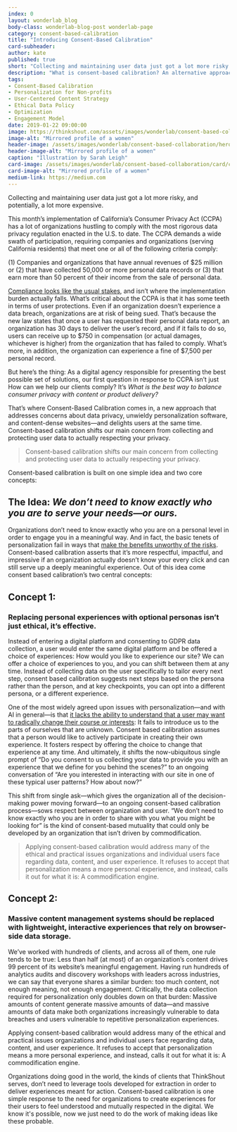 ```yaml
---
index: 0
layout: wonderlab_blog
body-class: wonderlab-blog-post wonderlab-page
category: consent-based-calibration
title: "Introducing Consent-Based Calibration"
card-subheader:
author: kate
published: true
short: "Collecting and maintaining user data just got a lot more risky and a lot more expensive. It's time to shift the conversation from protecting user data to respecting your privacy. That's where consent-based calibration comes in."
description: "What is consent-based calibration? An alternative approach to personalization for nonprofits and social-change organizations."
tags:
- Consent-Based Calibration
- Personalization for Non-profits
- User-Centered Content Strategy
- Ethical Data Policy
- Optimization
- Engagement Model
date: 2019-01-22 09:00:00
image: https://thinkshout.com/assets/images/wonderlab/consent-based-collaboration/card/cbc-intro-card.jpg
image-alt: "Mirrored profile of a women"
header-image: /assets/images/wonderlab/consent-based-collaboration/hero/cbc-intro.jpg
header-image-alt: "Mirrored profile of a women"
caption: "Illustration by Sarah Leigh"
card-image: /assets/images/wonderlab/consent-based-collaboration/card/cbc-intro-card.jpg
card-image-alt: "Mirrored profile of a women"
medium-link: https://medium.com
---
```


Collecting and maintaining user data just got a lot more risky, and potentially, a lot more expensive.

This month’s implementation of California’s Consumer Privacy Act (CCPA) has a lot of organizations hustling to comply with the most rigorous data privacy regulation enacted in the U.S. to date. The CCPA demands a wide swath of participation, requiring companies and organizations (serving California residents) that meet one or all of the following criteria comply:

(1) Companies and organizations that have annual revenues of $25 million or (2) that have collected 50,000 or more personal data records or (3) that earn more than 50 percent of their income from the sale of personal data.

[Compliance looks like the usual stakes](https://oag.ca.gov/privacy/ccpa), and isn’t where the implementation burden actually falls. What’s critical about the CCPA is that it has some teeth in terms of user protections. Even if an organization doesn’t experience a data breach, organizations are at risk of being sued. That’s because the new law states that once a user has requested their personal data report, an organization has 30 days to deliver the user’s record, and if it fails to do so, users can receive up to $750 in compensation (or actual damages, whichever is higher) from the organization that has failed to comply. What’s more, in addition, the organization can experience a fine of $7,500 per personal record.

But here’s the thing: As a digital agency responsible for presenting the best possible set of solutions, our first question in response to CCPA isn’t just How can we help our clients comply? It’s _What is the best way to balance consumer privacy with content or product delivery?_

That’s where Consent-Based Calibration comes in, a new approach that addresses concerns about data privacy, unwieldy personalization software, and content-dense websites—and delights users at the same time. Consent-based calibration shifts our main concern from collecting and protecting user data to actually respecting your privacy.

>Consent-based calibration shifts our main concern from collecting and protecting user data to actually respecting your privacy.

Consent-based calibration is built on one simple idea and two core concepts:

## The Idea: _We don’t need to know exactly who you are to serve your needs—or ours._

Organizations don’t need to know exactly who you are on a personal level in order to engage you in a meaningful way. And in fact, the basic tenets of personalization fail in ways that [make the benefits unworthy of the risks](https://www.nytimes.com/2019/11/05/opinion/personalization-privacy.html). Consent-based calibration asserts that it’s more respectful, impactful, and impressive if an organization actually doesn’t know your every click and can still serve up a deeply meaningful experience. Out of this idea come consent based calibration’s two central concepts:

## Concept 1:

### Replacing personal experiences with optional personas isn’t just ethical, it’s effective.

Instead of entering a digital platform and consenting to GDPR data collection, a user would enter the same digital platform and be offered a choice of experiences: How would you like to experience our site? We can offer a choice of experiences to you, and you can shift between them at any time. Instead of collecting data on the user specifically to tailor every next step, consent based calibration suggests next steps based on the persona rather than the person, and at key checkpoints, you can opt into a different persona, or a different experience.

One of the most widely agreed upon issues with personalization—and with AI in general—is that [it lacks the ability to understand that a user may want to radically change their course or interests](https://medium.com/inclusive-software/describing-personas-af992e3fc527): It fails to introduce us to the parts of ourselves that are unknown. Consent based calibration assumes that a person would like to actively participate in creating their own experience. It fosters respect by offering the choice to change that experience at any time.
And ultimately, it shifts the now-ubiquitous single prompt of  “Do you consent to us collecting your data to provide you with an experience that we define for you behind the scenes?” to an ongoing conversation of “Are you interested in interacting with our site in one of these typical user patterns? How about now?”

This shift from single ask—which gives the organization all of the decision-making power moving forward—to an ongoing consent-based calibration process—sows respect between organization and user. “We don’t need to know exactly who you are in order to share with you what you might be looking for” is the kind of consent-based mutuality that could only be developed by an organization that isn’t driven by commodification.

>Applying consent-based calibration would address many of the ethical and practical issues organizations and individual users face regarding data, content, and user experience. It refuses to accept that personalization means a more personal experience, and instead, calls it out for what it is: A commodification engine.

## Concept 2:

### Massive content management systems should be replaced with lightweight, interactive experiences that rely on browser-side data storage.

We’ve worked with hundreds of clients, and across all of them, one rule tends to be true: Less than half (at most) of an organization’s content drives 99 percent of its website’s meaningful engagement. Having run hundreds of analytics audits and discovery workshops with leaders across industries, we can say that everyone shares a similar burden: too much content, not enough meaning, not enough engagement. Critically, the data collection required for personalization only doubles down on that burden: Massive amounts of content generate massive amounts of data—and massive amounts of data make both organizations increasingly vulnerable to data breaches and users vulnerable to repetitive personalization experiences.

Applying consent-based calibration would address many of the ethical and practical issues organizations and individual users face regarding data, content, and user experience. It refuses to accept that personalization means a more personal experience, and instead, calls it out for what it is: A commodification engine.

Organizations doing good in the world, the kinds of clients that ThinkShout serves, don’t need to leverage tools developed for extraction in order to deliver experiences meant for action. Consent-based calibration is one simple response to the need for organizations to create experiences for their users to feel understood and mutually respected in the digital. We know it's possible, now we just need to do the work of making ideas like these probable.
